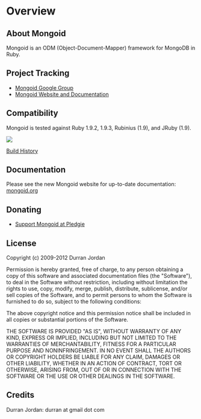 Overview
========

About Mongoid
-------------

Mongoid is an ODM (Object-Document-Mapper) framework for MongoDB in Ruby.

Project Tracking
----------------

* [Mongoid Google Group](http://groups.google.com/group/mongoid)
* [Mongoid Website and Documentation](http://mongoid.org)

Compatibility
-------------

Mongoid is tested against Ruby 1.9.2, 1.9.3, Rubinius (1.9), and JRuby (1.9).

<img src="https://secure.travis-ci.org/mongoid/mongoid.png?branch=master&.png"/>

[Build History](http://travis-ci.org/mongoid/mongoid)

Documentation
-------------

Please see the new Mongoid website for up-to-date documentation:
[mongoid.org](http://mongoid.org)

Donating
--------

* [Support Mongoid at Pledgie](http://www.pledgie.com/campaigns/7757)

License
-------

Copyright (c) 2009-2012 Durran Jordan

Permission is hereby granted, free of charge, to any person obtaining
a copy of this software and associated documentation files (the
"Software"), to deal in the Software without restriction, including
without limitation the rights to use, copy, modify, merge, publish,
distribute, sublicense, and/or sell copies of the Software, and to
permit persons to whom the Software is furnished to do so, subject to
the following conditions:

The above copyright notice and this permission notice shall be
included in all copies or substantial portions of the Software.

THE SOFTWARE IS PROVIDED "AS IS", WITHOUT WARRANTY OF ANY KIND,
EXPRESS OR IMPLIED, INCLUDING BUT NOT LIMITED TO THE WARRANTIES OF
MERCHANTABILITY, FITNESS FOR A PARTICULAR PURPOSE AND
NONINFRINGEMENT. IN NO EVENT SHALL THE AUTHORS OR COPYRIGHT HOLDERS BE
LIABLE FOR ANY CLAIM, DAMAGES OR OTHER LIABILITY, WHETHER IN AN ACTION
OF CONTRACT, TORT OR OTHERWISE, ARISING FROM, OUT OF OR IN CONNECTION
WITH THE SOFTWARE OR THE USE OR OTHER DEALINGS IN THE SOFTWARE.

Credits
-------

Durran Jordan: durran at gmail dot com
